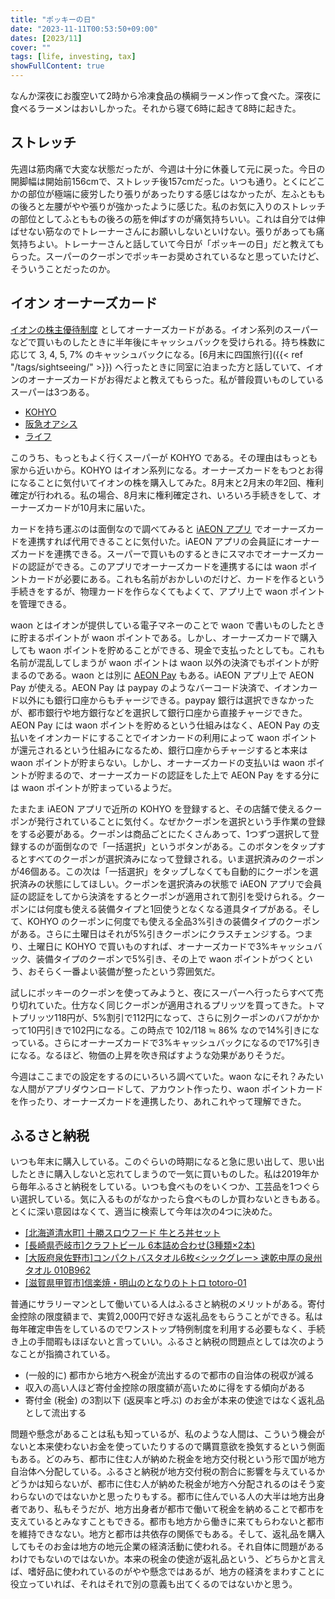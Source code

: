 ```yaml
---
title: "ポッキーの日"
date: "2023-11-11T00:53:50+09:00"
dates: [2023/11]
cover: ""
tags: [life, investing, tax]
showFullContent: true
---
```


なんか深夜にお腹空いて2時から冷凍食品の横綱ラーメン作って食べた。深夜に食べるラーメンはおいしかった。それから寝て6時に起きて8時に起きた。

## ストレッチ

先週は筋肉痛で大変な状態だったが、今週は十分に休養して元に戻った。今日の開脚幅は開始前156cmで、ストレッチ後157cmだった。いつも通り。とくにどこかの部位が極端に疲労したり張りがあったりする感じはなかったが、左ふとももの後ろと左腰がやや張りが強かったように感じた。私のお気に入りのストレッチの部位としてふとももの後ろの筋を伸ばすのが痛気持ちいい。これは自分では伸ばせない筋なのでトレーナーさんにお願いしないといけない。張りがあっても痛気持ちよい。トレーナーさんと話していて今日が「ポッキーの日」だと教えてもらった。スーパーのクーポンでポッキーお奨めされているなと思っていたけど、そういうことだったのか。

## イオン オーナーズカード

[イオンの株主優待制度](https://www.aeon.info/ir/stock/benefit/) としてオーナーズカードがある。イオン系列のスーパーなどで買いものしたときに半年後にキャッシュバックを受けられる。持ち株数に応じて 3, 4, 5, 7% のキャッシュバックになる。[6月末に四国旅行]({{< ref "/tags/sightseeing/" >}}) へ行ったときに同室に泊まった方と話していて、イオンのオーナーズカードがお得だよと教えてもらった。私が普段買いものしているスーパーは3つある。

* [KOHYO](https://www.kohyo.co.jp/)
* [阪急オアシス](https://www.hankyu-oasis.com/)
* [ライフ](http://www.lifecorp.jp/)

このうち、もっともよく行くスーパーが KOHYO である。その理由はもっとも家から近いから。KOHYO はイオン系列になる。オーナーズカードをもつとお得になることに気付いてイオンの株を購入してみた。8月末と2月末の年2回、権利確定が行われる。私の場合、8月末に権利確定され、いろいろ手続きをして、オーナーズカードが10月末に届いた。

カードを持ち運ぶのは面倒なので調べてみると [iAEON アプリ](https://www.aeon.com/aeonapp/) でオーナーズカードを連携すれば代用できることに気付いた。iAEON アプリの会員証にオーナーズカードを連携できる。スーパーで買いものするときにスマホでオーナーズカードの認証ができる。このアプリでオーナーズカードを連携するには waon ポイントカードが必要にある。これも名前がおかしいのだけど、カードを作るという手続きをするが、物理カードを作らなくてもよくて、アプリ上で waon ポイントを管理できる。

waon とはイオンが提供している電子マネーのことで waon で書いものしたときに貯まるポイントが waon ポイントである。しかし、オーナーズカードで購入しても waon ポイントを貯めることができる、現金で支払ったとしても。これも名前が混乱してしまうが waon ポイントは waon 以外の決済でもポイントが貯まるのである。waon とは別に [AEON Pay](https://aeon.co.jp/service/lp/aeonpay/) もある。iAEON アプリ上で AEON Pay が使える。AEON Pay は paypay のようなバーコード決済で、イオンカード以外にも銀行口座からもチャージできる。paypay 銀行は選択できなかったが、都市銀行や地方銀行などを選択して銀行口座から直接チャージできた。AEON Pay には waon ポイントを貯めるという仕組みはなく、AEON Pay の支払いをイオンカードにすることでイオンカードの利用によって waon ポイントが還元されるという仕組みになるため、銀行口座からチャージすると本来は waon ポイントが貯まらない。しかし、オーナーズカードの支払いは waon ポイントが貯まるので、オーナーズカードの認証をした上で AEON Pay をする分には waon ポイントが貯まっているようだ。

たまたま iAEON アプリで近所の KOHYO を登録すると、その店舗で使えるクーポンが発行されていることに気付く。なぜかクーポンを選択という手作業の登録をする必要がある。クーポンは商品ごとにたくさんあって、1つずつ選択して登録するのが面倒なので「一括選択」というボタンがある。このボタンをタップするとすべてのクーポンが選択済みになって登録される。いま選択済みのクーポンが46個ある。この次は「一括選択」をタップしなくても自動的にクーポンを選択済みの状態にしてほしい。クーポンを選択済みの状態で iAEON アプリで会員証の認証をしてから決済をするとクーポンが適用されて割引を受けられる。クーポンには何度も使える装備タイプと1回使うとなくなる道具タイプがある。そして、KOHYO のクーポンに何度でも使える全品3%引きの装備タイプのクーポンがある。さらに土曜日はそれが5%引きクーポンにクラスチェンジする。つまり、土曜日に KOHYO で買いものすれば、オーナーズカードで3%キャッシュバック、装備タイプのクーポンで5%引き、その上で waon ポイントがつくという、おそらく一番よい装備が整ったという雰囲気だ。

試しにポッキーのクーポンを使ってみようと、夜にスーパーへ行ったらすべて売り切れていた。仕方なく同じクーポンが適用されるプリッツを買ってきた。トマトプリッツ118円が、5%割引で112円になって、さらに別クーポンのバフがかかって10円引きで102円になる。この時点で 102/118 ≒ 86% なので14%引きになっている。さらにオーナーズカードで3%キャッシュバックになるので17%引きになる。なるほど、物価の上昇を吹き飛ばすような効果がありそうだ。

今週はここまでの設定をするのにいろいろ調べていた。waon なにそれ？みたいな人間がアプリダウンロードして、アカウント作ったり、waon ポイントカードを作ったり、オーナーズカードを連携したり、あれこれやって理解できた。

## ふるさと納税

いつも年末に購入している。このぐらいの時期になると急に思い出して、思い出したときに購入しないと忘れてしまうので一気に買いものした。私は2019年から毎年ふるさと納税をしている。いつも食べものをいくつか、工芸品を1つぐらい選択している。気に入るものがなかったら食べものしか買わないときもある。とくに深い意図はなくて、適当に検索して今年は次の4つに決めた。

* [[北海道清水町] 十勝スロウフード 牛とろ丼セット](https://www.satofull.jp/products/detail.php?product_id=3163482)
* [[長崎県壱岐市]クラフトビール 6本詰め合わせ(3種類×2本)](https://www.satofull.jp/products/detail.php?product_id=1368233)
* [[大阪府泉佐野市]コンパクトバスタオル6枚<シックグレー> 速乾中厚の泉州タオル 010B962](https://www.satofull.jp/products/detail.php?product_id=1320793)
* [[滋賀県甲賀市]信楽焼・明山のとなりのトトロ totoro-01](https://www.satofull.jp/products/detail.php?product_id=1053132)

普通にサラリーマンとして働いている人はふるさと納税のメリットがある。寄付金控除の限度額まで、実質2,000円で好きな返礼品をもらうことができる。私は毎年確定申告をしているのでワンストップ特例制度を利用する必要もなく、手続き上の手間暇もほぼないと言っていい。ふるさと納税の問題点としては次のようなことが指摘されている。

* (一般的に) 都市から地方へ税金が流出するので都市の自治体の税収が減る
* 収入の高い人ほど寄付金控除の限度額が高いために得をする傾向がある
* 寄付金 (税金) の3割以下 (返戻率と呼ぶ) のお金が本来の使途ではなく返礼品として流出する

問題や懸念があることは私も知っているが、私のような人間は、こういう機会がないと本来使わないお金を使っていたりするので購買意欲を換気するという側面もある。どのみち、都市に住む人が納めた税金を地方交付税という形で国が地方自治体へ分配している。ふるさと納税が地方交付税の割合に影響を与えているかどうかは知らないが、都市に住む人が納めた税金が地方へ分配されるのはそう変わらないのではないかと思ったりもする。都市に住んでいる人の大半は地方出身者であり、私もそうだが、地方出身者が都市で働いて税金を納めることで都市を支えているとみなすこともできる。都市も地方から働きに来てもらわないと都市を維持できなない。地方と都市は共依存の関係でもある。そして、返礼品を購入してもそのお金は地方の地元企業の経済活動に使われる。それ自体に問題があるわけでもないのではないか。本来の税金の使途が返礼品という、どちらかと言えば、嗜好品に使われているのがやや懸念ではあるが、地方の経済をまわすことに役立っていれば、それはそれで別の意義も出てくるのではないかと思う。

